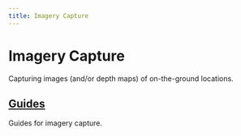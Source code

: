```yaml
---
title: Imagery Capture
---
```


<!-- @format -->

# Imagery Capture

Capturing images (and/or depth maps) of on-the-ground locations.

## [Guides](guides/index.md)

Guides for imagery capture.
